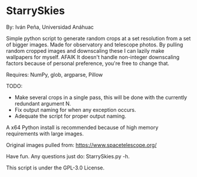 # StarrySkies
By: Iván Peña, Universidad Anáhuac

Simple python script to generate random crops at a set resolution from a set of bigger images. Made for observatory and telescope photos.
By pulling random cropped images and downscaling these I can lazily make wallpapers for myself. AFAIK It doesn't handle non-integer downscaling factors because of personal preference, you're free to change that.

Requires: NumPy, glob, argparse, Pillow

TODO:
- Make several crops in a single pass, this will be done with the currently redundant argument N.
- Fix output naming for when any exception occurs.
- Adequate the script for proper output naming.

A x64 Python install is recommended because of high memory requirements with large images.

Original images pulled from: https://www.spacetelescope.org/

Have fun. Any questions just do: StarrySkies.py -h.

This script is under the GPL-3.0 License.
